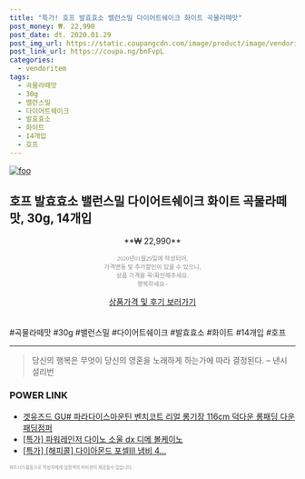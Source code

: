 ```yaml
--- 
title: "특가! 호프 발효효소 밸런스밀 다이어트쉐이크 화이트 곡물라떼맛" 
post_money: ₩. 22,990 
post_date: dt. 2020.01.29 
post_img_url: https://static.coupangcdn.com/image/product/image/vendoritem/2019/04/04/3796009515/5a554e39-207c-485c-8431-4c990a632001.jpg 
post_link_url: https://coupa.ng/bnFvpL 
categories: 
  - vendoritem 
tags: 
  - 곡물라떼맛 
  - 30g 
  - 밸런스밀 
  - 다이어트쉐이크 
  - 발효효소 
  - 화이트 
  - 14개입 
  - 호프 
--- 
```

[![foo](https://static.coupangcdn.com/image/product/image/vendoritem/2019/04/04/3796009515/5a554e39-207c-485c-8431-4c990a632001.jpg)](https://coupa.ng/bnFvpL) 

## 호프 발효효소 밸런스밀 다이어트쉐이크 화이트 곡물라떼맛, 30g, 14개입 
<p style="text-align: center;">**₩ 22,990**</p> 
<p style="text-align: center;"><span style="color: #898c8f; font-family: Georgia,Times,serif; font-size: 0.75em;">2020년01월29일에 작성되어, <br>가격변동 및 추가할인이 있을 수 있으니,<br> 상품 가격을 꼭!확인해주세요.<br>행복하세요~</span> 
</p>	 
<div markdown="0" style="text-align: center;"><a href="https://coupa.ng/bnFvpL" class="btn btn--success">상품가격 및 후기 보러가기</a></div> 
<br><br> 
  #곡물라떼맛 #30g #밸런스밀 #다이어트쉐이크 #발효효소 #화이트 #14개입 #호프 
<hr> 

> 당신의 행복은 무엇이 당신의 영혼을 노래하게 하는가에 따라 결정된다. – 낸시 설리번 


### POWER LINK

* <a href="https://blog.naver.com/fasyy4321/221786885859" target="_blank">겟유즈드 GU# 파라다이스마운틴 벤치코트 리얼 롱기장 116cm 덕다운 롱패딩 다운패딩점퍼</a>
* <a href="https://blog.naver.com/santokki14/221788076405" target="_blank">[특가] 파워레인저 다이노 소울 dx 디메 볼케이노</a>
* <a href="https://blog.naver.com/sakai111/221789002019" target="_blank">[특가] [해피콜] 다이아몬드 포셀Ⅲ 냄비 4...</a>

<span style="color: #898c8f; font-family: Georgia,Times,serif; font-size: 0.55em;">파트너스활동으로 작성자에게 일정액의 커미션이 제공될수 있습니다.</span> 
